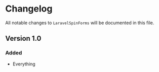 # Changelog

All notable changes to `LaravelSpinForms` will be documented in this file.

## Version 1.0

### Added
- Everything
